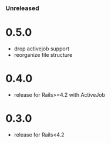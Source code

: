 ### Unreleased

# 0.5.0

* drop activejob support
* reorganize file structure

# 0.4.0
* release for Rails>=4.2 with ActiveJob

# 0.3.0
* release for Rails<4.2
